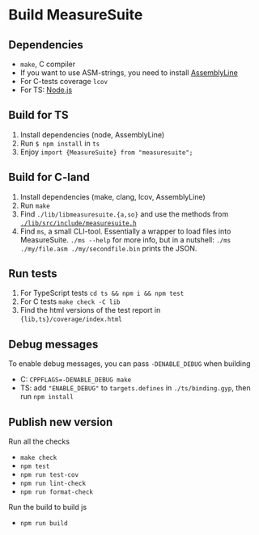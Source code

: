 # Build MeasureSuite

## Dependencies
- `make`, C compiler
- If you want to use ASM-strings, you need to install [AssemblyLine](https://github.com/0xADE1A1DE/AssemblyLine)
- For C-tests coverage `lcov` 
- For TS: [Node.js](https://nodejs.org/en/)

## Build for TS

1. Install dependencies (node, AssemblyLine)
1. Run `$ npm install` in `ts`
1. Enjoy `import {MeasureSuite} from "measuresuite";`

## Build for C-land

1. Install dependencies (make, clang, lcov, AssemblyLine)
1. Run `make`
1. Find `./lib/libmeasuresuite.{a,so}` and use the methods from [`./lib/src/include/measuresuite.h`](./lib/src/include/measuresuite.h)
1. Find `ms`, a small CLI-tool. Essentially a wrapper to load files into MeasureSuite. `./ms --help` for more info, but in a nutshell: `./ms ./my/file.asm ./my/secondfile.bin` prints the JSON.

## Run tests

1. For TypeScript tests `cd ts && npm i && npm test`
1. For C tests `make check -C lib`
1. Find the html versions of the test report in `{lib,ts}/coverage/index.html`

## Debug messages

To enable debug messages, you can pass `-DENABLE_DEBUG` when building
- C: `CPPFLAGS=-DENABLE_DEBUG make`
- TS: add `"ENABLE_DEBUG"` to `targets.defines` in `./ts/binding.gyp`, then run `npm install`

## Publish new version

Run all the checks
- `make check`
- `npm test`
- `npm run test-cov`
- `npm run lint-check`
- `npm run format-check`

Run the build to build js
- `npm run build`
